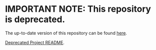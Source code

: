 # IMPORTANT NOTE: This repository is deprecated. 

The up-to-date version of this repository can be found [here](https://github.com/FlakinessStaticDetection/FLAST).

[Deprecated Project README](OLD_README.md).
